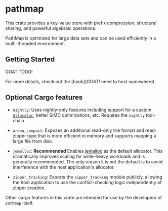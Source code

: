 
# pathmap

This crate provides a key-value store with prefix compression, structural sharing, and powerful algebraic operations.

PathMap is optimized for large data sets and can be used efficiently in a multi-threaded environment.

## Getting Started

GOAT TODO!

For more details, check out the [book](GOAT! need to host somewhere)

## Optional Cargo features

- `nightly`: Uses nightly-only features including support for a custom [`Allocator`](https://doc.rust-lang.org/std/alloc/trait.Allocator.html), better SIMD optimizations, etc.  Requires the `nightly` tool-chain.

- `arena_compact`: Exposes an additional read-only trie format and read-zipper type that is more efficient in memory and supports mapping a large file from disk.

- `jemalloc`: **Recommended** Enables [jemalloc](https://jemalloc.net/) as the default allocator.  This dramatically improves scaling for write-heavy workloads and is generally recommended.  The only reason it is not the default is to avoid interference with the host application's allocator.

- `zipper_tracking`: Exports the `zipper_tracking` module publicly, allowing the host application to use the conflict-checking logic independently of zipper creation.

Other cargo features in this crate are intended for use by the developers of `pathmap` itself.

